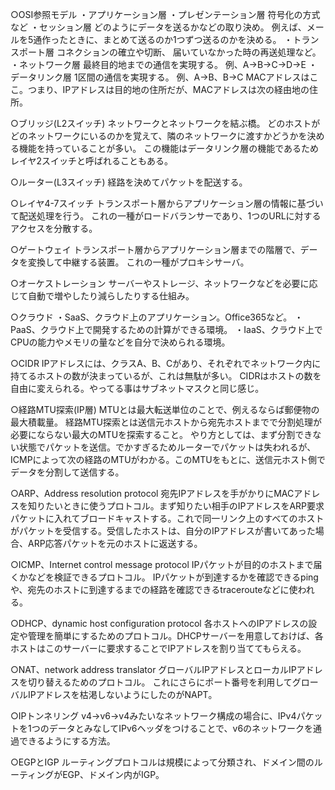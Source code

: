 ○OSI参照モデル
・アプリケーション層
・プレゼンテーション層
符号化の方式など
・セッション層
どのようにデータを送るかなどの取り決め。
例えば、メールを5通作ったときに、まとめて送るのか1つずつ送るのかを決める。
・トランスポート層
コネクションの確立や切断、
届いていなかった時の再送処理など。
・ネットワーク層
最終目的地までの通信を実現する。
例、A→B→C→D→E
・データリンク層
1区間の通信を実現する。
例、A→B、B→C
MACアドレスはここ。つまり、IPアドレスは目的地の住所だが、MACアドレスは次の経由地の住所。

○ブリッジ(L2スイッチ)
ネットワークとネットワークを結ぶ橋。
どのホストがどのネットワークにいるのかを覚えて、隣のネットワークに渡すかどうかを決める機能を持っていることが多い。
この機能はデータリンク層の機能であるためレイヤ2スイッチと呼ばれることもある。

○ルーター(L3スイッチ)
経路を決めてパケットを配送する。

○レイヤ4-7スイッチ
トランスポート層からアプリケーション層の情報に基づいて配送処理を行う。
これの一種がロードバランサーであり、1つのURLに対するアクセスを分散する。

○ゲートウェイ
トランスポート層からアプリケーション層までの階層で、データを変換して中継する装置。
これの一種がプロキシサーバ。

○オーケストレーション
サーバーやストレージ、ネットワークなどを必要に応じて自動で増やしたり減らしたりする仕組み。

○クラウド
・SaaS、クラウド上のアプリケーション。Office365など。
・PaaS、クラウド上で開発するための計算ができる環境。
・IaaS、クラウド上でCPUの能力やメモリの量などを自分で決められる環境。

○CIDR
IPアドレスには、クラスA、B、Cがあり、それぞれでネットワーク内に持てるホストの数が決まっているが、これは無駄が多い。
CIDRはホストの数を自由に変えられる。やってる事はサブネットマスクと同じ感じ。

○経路MTU探索(IP層)
MTUとは最大転送単位のことで、例えるならば郵便物の最大積載量。
経路MTU探索とは送信元ホストから宛先ホストまでで分割処理が必要にならない最大のMTUを探索すること。
やり方としては、まず分割できない状態でパケットを送信。でかすぎるためルーターでパケットは失われるが、ICMPによって次の経路のMTUがわかる。このMTUをもとに、送信元ホスト側でデータを分割して送信する。

○ARP、Address resolution protocol
宛先IPアドレスを手がかりにMACアドレスを知りたいときに使うプロトコル。まず知りたい相手のIPアドレスをARP要求パケットに入れてブロードキャストする。これで同一リンク上のすべてのホストがパケットを受信する。受信したホストは、自分のIPアドレスが書いてあった場合、ARP応答パケットを元のホストに返送する。

○ICMP、Internet control message protocol
IPパケットが目的のホストまで届くかなどを検証できるプロトコル。
IPパケットが到達するかを確認できるpingや、宛先のホストに到達するまでの経路を確認できるtracerouteなどに使われる。

○DHCP、dynamic host configuration protocol
各ホストへのIPアドレスの設定や管理を簡単にするためのプロトコル。DHCPサーバーを用意しておけば、各ホストはこのサーバーに要求することでIPアドレスを割り当ててもらえる。

○NAT、network address translator
グローバルIPアドレスとローカルIPアドレスを切り替えるためのプロトコル。
これにさらにポート番号を利用してグローバルIPアドレスを枯渇しないようにしたのがNAPT。

○IPトンネリング
v4→v6→v4みたいなネットワーク構成の場合に、IPv4パケットを1つのデータとみなしてIPv6ヘッダをつけることで、v6のネットワークを通過できるようにする方法。

○EGPとIGP
ルーティングプロトコルは規模によって分類され、ドメイン間のルーティングがEGP、ドメイン内がIGP。
